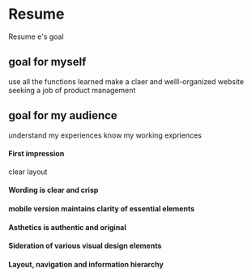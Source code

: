 # Resume
Resume
e's goal
## goal for myself
use all the functions learned
make a claer and welll-organized website
seeking a job of product management

## goal for my audience
understand my experiences
know my working expriences

#### First impression
clear layout

#### Wording is clear and crisp


#### mobile version maintains clarity of essential elements

#### Asthetics is authentic and original

#### Sideration of various visual design elements 

#### Layout, navigation and information hierarchy
